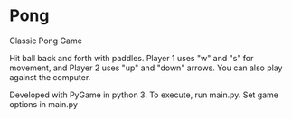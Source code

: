 # Pong
Classic Pong Game

Hit ball back and forth with paddles. Player 1 uses "w" and "s" for movement, and Player 2 uses "up" and "down" arrows. You can also play against the computer. 

Developed with PyGame in python 3. To execute, run main.py. Set game options in main.py

